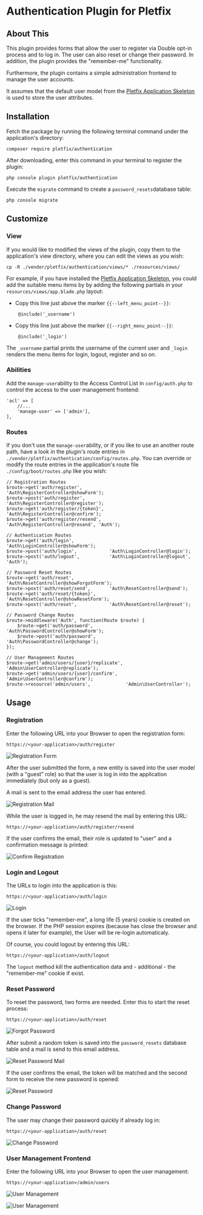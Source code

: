 # Authentication Plugin for Pletfix

## About This

This plugin provides forms that allow the user to register via Double opt-in process and to log in. The user can also
reset or change their password. In addition, the plugin provides the "remember-me" functionality. 

Furthermore, the plugin contains a simple administration frontend to manage the user accounts.

It assumes that the default user model from the [Pletfix Application Skeleton](https://github.com/pletfix/app) is used 
to store the user attributes.

## Installation 

Fetch the package by running the following terminal command under the application's directory:

    composer require pletfix/authentication

After downloading, enter this command in your terminal to register the plugin:

    php console plugin pletfix/authentication 
    
Execute the `migrate` command to create a `password_resets`database table:
 
    php console migrate
        
## Customize
    
### View    

If you would like to modified the views of the plugin, copy them to the application's view directory, where you can edit 
the views as you wish:
     
    cp -R ./vendor/pletfix/authentication/views/* ./resources/views/
 
For example, if you have installed the [Pletfix Application Skeleton](https://github.com/pletfix/app), you could add the 
suitable menu items by by adding the following partials in your `resources/views/app.blade.php` layout:
 
- Copy this line just above the marker `{{--left_menu_point--}}`: 
    
       @include('_username')
    
- Copy this line just above the marker `{{--right_menu_point--}}`: 
    
       @include('_login')
    
The `_username` partial prints the username of the current user and `_login` renders the menu items for login, logout, 
register and so on.

### Abilities
 
Add the `manage-user`ability to the Access Control List in `config/auth.php` to control the access to the 
user management frontend: 
    
    'acl' => [
        //...        
        'manage-user' => ['admin'],
    ],

### Routes
   
If you don't use the `manage-user`ability, or if you like to use an another route path, have a look in the plugin's 
route entries in `./vendor/pletfix/authentication/config/routes.php`. 
You can override or modify the route entries in the application's route file `./config/boot/routes.php` like you wish:

    // Registration Routes
    $route->get('auth/register',          'Auth\RegisterController@showForm');
    $route->post('auth/register',         'Auth\RegisterController@register');
    $route->get('auth/register/{token}',  'Auth\RegisterController@confirm');
    $route->get('auth/register/resend',   'Auth\RegisterController@resend', 'Auth');

    // Authentication Routes
    $route->get('auth/login',             'Auth\LoginController@showForm');
    $route->post('auth/login',            'Auth\LoginController@login');
    $route->post('auth/logout',           'Auth\LoginController@logout', 'Auth');
    
    // Password Reset Routes
    $route->get('auth/reset',             'Auth\ResetController@showForgotForm');
    $route->post('auth/reset/send',       'Auth\ResetController@send');
    $route->get('auth/reset/{token}',     'Auth\ResetController@showResetForm');
    $route->post('auth/reset',            'Auth\ResetController@reset');
    
    // Password Change Routes
    $route->middleware('Auth', function(Route $route) {
        $route->get('auth/password',      'Auth\PasswordController@showForm');
        $route->post('auth/password',     'Auth\PasswordController@change');
    });

    // User Management Routes
    $route->get('admin/users/{user}/replicate', 'Admin\UserController@replicate');
    $route->get('admin/users/{user}/confirm',   'Admin\UserController@confirm');
    $route->resource('admin/users',             'Admin\UserController');
    
## Usage

### Registration

Enter the following URL into your Browser to open the registration form:

    https://<your-application>/auth/register

![Registration Form](https://raw.githubusercontent.com/pletfix/authentication/master/docs/screenshot1.png)

After the user submitted the form, a new entity is saved into the user model (with a "guest" role) so that the user is 
log in into the application immediately (but only as a guest). 

A mail is sent to the email address the user has entered.  

![Registration Mail](https://raw.githubusercontent.com/pletfix/authentication/master/docs/screenshot2.png)

While the user is logged in, he may resend the mail by entering this URL:

    https://<your-application>/auth/register/resend

If the user confirms the email, their role is updated to "user" and a confirmation message is printed: 
 
![Confirm Registration](https://raw.githubusercontent.com/pletfix/authentication/master/docs/screenshot3.png)
 
### Login and Logout

The URLs to login into the application is this: 

    https://<your-application>/auth/login
    
![Login](https://raw.githubusercontent.com/pletfix/authentication/master/docs/screenshot4.png)    

If the user ticks "remember-me", a long life (5 years) cookie is created on the browser. If the PHP session expires 
(because has close the browser and opens it later for example), the User will be re-login automaticaly.
 
Of course, you could logout by entering this URL:

    https://<your-application>/auth/logout

The `logout` method kill the authentication data and - additional - the "remember-me" cookie if exist.

### Reset Password

To reset the password, two forms are needed. Enter this to start the reset process:

    https://<your-application>/auth/reset

![Forgot Password](https://raw.githubusercontent.com/pletfix/authentication/master/docs/screenshot5.png)    

After submit a random token is saved into the `password_resets` database table and a mail is send to this email address.

![Reset Password Mail](https://raw.githubusercontent.com/pletfix/authentication/master/docs/screenshot6.png)   

If the user confirms the email, the token will be matched and the second form to receive the new password is opened:

![Reset Password](https://raw.githubusercontent.com/pletfix/authentication/master/docs/screenshot7.png)   

### Change Password

The user may change their password quickly if already log in: 

    https://<your-application>/auth/reset

![Change Password](https://raw.githubusercontent.com/pletfix/authentication/master/docs/screenshot8.png)   

### User Management Frontend

Enter the following URL into your Browser to open the user management:

    https://<your-application>/admin/users

![User Management](https://raw.githubusercontent.com/pletfix/authentication/master/docs/screenshot9.png)

![User Management](https://raw.githubusercontent.com/pletfix/authentication/master/docs/screenshot10.png)
